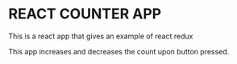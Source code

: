 # REACT COUNTER APP

This is a react app that gives an example of react redux

This app increases and decreases the count upon button pressed.